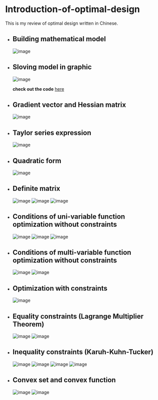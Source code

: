 # Introduction-of-optimal-design
This is my review of optimal design written in Chinese.

- ## Building mathematical model
  ![image](https://github.com/ccjameslai/Introduction-of-optimal-design/blob/master/figure/p1.JPG)

- ## Sloving model in graphic
  ![image](https://github.com/ccjameslai/Introduction-of-optimal-design/blob/master/figure/p2.JPG)
  
  **check out the code** [here](https://github.com/ccjameslai/Introduction-of-optimal-design/blob/master/code/ex2_1.py)

- ## Gradient vector and Hessian matrix
  ![image](https://github.com/ccjameslai/Introduction-of-optimal-design/blob/master/figure/p3.JPG)
  
- ## Taylor series expression
  ![image](https://github.com/ccjameslai/Introduction-of-optimal-design/blob/master/figure/p4.JPG)
  
- ## Quadratic form
  ![image](https://github.com/ccjameslai/Introduction-of-optimal-design/blob/master/figure/p5.JPG)
  
- ## Definite matrix
  ![image](https://github.com/ccjameslai/Introduction-of-optimal-design/blob/master/figure/p6.JPG)
  ![image](https://github.com/ccjameslai/Introduction-of-optimal-design/blob/master/figure/p7.JPG)
  ![image](https://github.com/ccjameslai/Introduction-of-optimal-design/blob/master/figure/p8.JPG)

- ## Conditions of uni-variable function optimization without constraints
  ![image](https://github.com/ccjameslai/Introduction-of-optimal-design/blob/master/figure/p9.JPG)
  ![image](https://github.com/ccjameslai/Introduction-of-optimal-design/blob/master/figure/p10.JPG)
  ![image](https://github.com/ccjameslai/Introduction-of-optimal-design/blob/master/figure/p11.JPG)
  
- ## Conditions of multi-variable function optimization without constraints
  ![image](https://github.com/ccjameslai/Introduction-of-optimal-design/blob/master/figure/p12.JPG)
  ![image](https://github.com/ccjameslai/Introduction-of-optimal-design/blob/master/figure/p13.JPG)
  
- ## Optimization with constraints
  ![image](https://github.com/ccjameslai/Introduction-of-optimal-design/blob/master/figure/p14.JPG)
  
- ## Equality constraints (Lagrange Multiplier Theorem)
  ![image](https://github.com/ccjameslai/Introduction-of-optimal-design/blob/master/figure/p15.JPG)
  ![image](https://github.com/ccjameslai/Introduction-of-optimal-design/blob/master/figure/p16.JPG)
  
- ## Inequality constraints (Karuh-Kuhn-Tucker)
  ![image](https://github.com/ccjameslai/Introduction-of-optimal-design/blob/master/figure/p17.JPG)
  ![image](https://github.com/ccjameslai/Introduction-of-optimal-design/blob/master/figure/p18.JPG)
  ![image](https://github.com/ccjameslai/Introduction-of-optimal-design/blob/master/figure/p19.JPG)
  ![image](https://github.com/ccjameslai/Introduction-of-optimal-design/blob/master/figure/p20.JPG)
  
- ## Convex set and convex function
  ![image](https://github.com/ccjameslai/Introduction-of-optimal-design/blob/master/figure/p21.JPG)
  ![image](https://github.com/ccjameslai/Introduction-of-optimal-design/blob/master/figure/p22.JPG)
  
  
  
